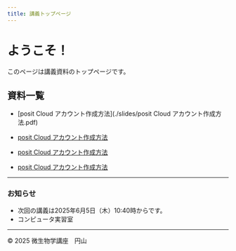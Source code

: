 ```yaml
---
title: 講義トップページ
---
```


# ようこそ！

このページは講義資料のトップページです。

## 資料一覧

- [posit Cloud アカウント作成方法](./slides/posit Cloud アカウント作成方法.pdf)
- [posit Cloud アカウント作成方法](./slides/posit_Cloud_アカウント作成方法.pdf)
- [posit Cloud アカウント作成方法](./slides/posit_Cloud_setup.pdf)

- [posit Cloud アカウント作成方法](./posit_Cloud_setup.pdf)

---

### お知らせ

- 次回の講義は2025年6月5日（木）10:40時からです。
- コンピュータ実習室 

---

© 2025 微生物学講座　円山
